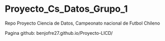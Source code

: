 # Proyecto_Cs_Datos_Grupo_1
Repo Proyecto Ciencia de Datos, Campeonato nacional de Futbol Chileno

Pagina github: benjofre27.github.io/Proyecto-LICD/
